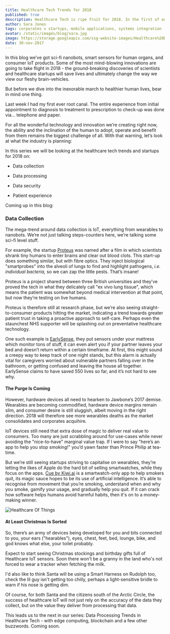 ```yaml
---
title: Healthcare Tech Trends for 2018
published: true
description: Healthcare Tech is ripe fruit for 2018. In the first of our series, we're looking at trends & startups around Data Collection, from nanobots to IoT.
author: Sara Jones
tags: corporates v startups, mobile applications, systems integration
avatar: /static/images/blog/sara.jpg
image: https://storage.googleapis.com/ssg-website-images/Healthcare%20Data%20Collection%20Blog/Healthcare%20Tech%20Trends%202018%20header.jpg
date: 30-nov-2017
---
```


In this blog we’ve got sci-fi nanobots, smart sensors for human organs, and consumer IoT products. Some of the most mind-blowing innovations are going to take flight in 2018 - the ground-breaking discoveries of scientists and healthcare startups will save lives and ultimately change the way we view our fleshy brain-vehicles.

But before we dive into the inexorable march to healthier human lives, bear in mind one thing.

Last week I had my first ever root canal. The entire experience from initial appointment to diagnosis to treatment to prescription to check-up was done via... telephone and paper.

For all the wonderful technology and innovation we’re creating right now, the ability and the inclination of the human to adopt, operate and benefit from them remains the biggest challenge of all. With that warning, let’s look at what the industry is planning:

In this series we will be looking at the healthcare tech trends and startups for 2018 on:

* Data collection

* Data processing

* Data security

* Patient experience

Coming up in this blog:

### Data Collection

The mega-trend around data collection is IoT, everything from wearables to nanobots. We’re not just talking steps-counters here, we’re talking some sci-fi level stuff.

For example, the startup [Proteus](https://proteus.ac.uk/about/what-is-proteus/) was named after a film in which scientists shrank tiny humans to enter brains and clear out blood clots. This start-up does something similar, but with fibre optics. They inject biological "smartprobes" into the alveoli of lungs to find and highlight pathogens, *i.e. individual bacteria,* so we can zap the little pests. That’s insane!

Proteus is a project shared between three British universities and they’ve proved the tech in what they delicately call "ex vivo lung tissue", which means the patient was somewhat beyond medical intervention at that point, but now they’re testing on live humans.

Proteus is therefore still at research phase, but we’re also seeing straight-to-consumer products hitting the market, indicating a trend towards greater patient trust in taking a proactive approach to self-care. Perhaps even the staunchest NHS supporter will be splashing out on preventative healthcare technology.

One such example is [EarlySense](https://www.earlysense.com/digital-health/), they put sensors under your mattress which monitor tons of stuff, it can even alert you if your partner leaves your bed and doesn’t return within a certain timeframe. At first, this might sound a creepy way to keep track of one night stands, but this alarm is actually vital for caregivers worried about vulnerable partners falling over in the bathroom, or getting confused and leaving the house all together. EarlySense claims to have saved 550 lives so far, and it’s not hard to see why.

#### The Purge Is Coming

However, hardware devices all need to hearken to Jawbone’s 2017 demise. Wearables are becoming commodified, hardware device margins remain slim, and consumer desire is still sluggish, albeit moving in the right direction. 2018 will therefore see more wearables deaths as the market consolidates and corporates acquihire.

IoT devices still need that extra dose of magic to deliver real value to consumers. Too many are just scrabbling around for use-cases while never avoiding the "nice-to-have" marginal value trap. If I were to say "here’s an app to help you stop smoking!" you’d yawn faster than Prince Philip at tea-time.

But we’re still seeing startups striving to capitalise on wearables, they’re letting the likes of Apple do the hard bit of selling smartwatches, while they focus on the apps. [Cue by Kiwi.ai](https://kiwi.ai/#/) is a smartwatch-only app to help smokers quit, its magic sauce hopes to be its use of artificial intelligence. It’s able to recognise from movement that you’re smoking, understand when and why you smoke, gamify your usage, and gradually help you quit. If it can crack how software helps humans avoid harmful habits, then it's on to a money-making winner.

![Healthcare Of Things](https://storage.googleapis.com/ssg-website-images/Healthcare%20Data%20Collection%20Blog/healthcare%20of%20things%20map.png)

#### At Least Christmas Is Sorted

So, there’s an army of devices being developed for you and bits connected to you, your ears ("hearables"), eyes, chest, feet, bed, lounge, bike, and god knows what else, your toilet probably.

Expect to start seeing Christmas stockings and birthday gifts full of Healthcare IoT sensors. Soon there won't be a granny in the land who's not forced to wear a tracker when fetching the milk.

I'd also like to think Santa will be using a Smart Harness on Rudolph too, check the lil guy isn't getting too chilly, perhaps a light-sensitive bridle to warn if his nose is getting dim.

Of course, for both Santa and the citizens south of the Arctic Circle, the success of healthcare IoT will not just rely on the accuracy of the data they collect, but on the value they deliver from processing that data.

This leads us to the next in our series: Data Processing Trends in Healthcare Tech - with edge computing, blockchain and a few other buzzwords. Coming soon.